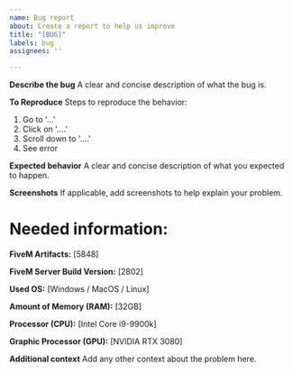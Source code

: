 ```yaml
---
name: Bug report
about: Create a report to help us improve
title: "[BUG]"
labels: bug
assignees: ''

---
```


**Describe the bug**
A clear and concise description of what the bug is.

**To Reproduce**
Steps to reproduce the behavior:
1. Go to '...'
2. Click on '....'
3. Scroll down to '....'
4. See error

**Expected behavior**
A clear and concise description of what you expected to happen.

**Screenshots**
If applicable, add screenshots to help explain your problem.

# Needed information:
**FiveM Artifacts:**
[5848]

**FiveM Server Build Version:**
[2802]

**Used OS:**
[Windows / MacOS / Linux]

**Amount of Memory (RAM):**
[32GB]

**Processor (CPU):**
[Intel Core i9-9900k]

**Graphic Processor (GPU):**
[NVIDIA RTX 3080]

**Additional context**
Add any other context about the problem here.
